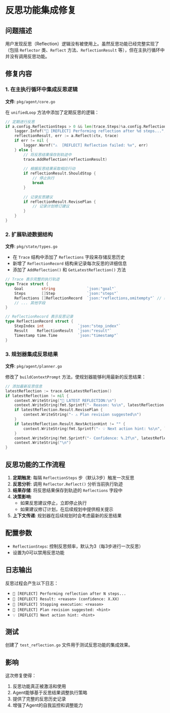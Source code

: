 # 反思功能集成修复

## 问题描述

用户发现反思（Reflection）逻辑没有被使用上。虽然反思功能已经完整实现了（包括 `Reflector` 类、`Reflect` 方法、`ReflectionResult` 等），但在主执行循环中并没有调用反思功能。

## 修复内容

### 1. 在主执行循环中集成反思逻辑

**文件**: `pkg/agent/core.go`

在 `unifiedLoop` 方法中添加了定期反思的逻辑：

```go
// 定期进行反思
if a.config.ReflectionSteps > 0 && len(trace.Steps)%a.config.ReflectionSteps == 0 {
    logger.Infof("🤖 [REFLECT] Performing reflection after %d steps...", len(trace.Steps))
    reflectionResult, err := a.Reflect(ctx, trace)
    if err != nil {
        logger.Warnf("⚠️  [REFLECT] Reflection failed: %v", err)
    } else {
        // 将反思结果保存到轨迹中
        trace.AddReflection(reflectionResult)
        
        // 根据反思结果采取相应行动
        if reflectionResult.ShouldStop {
            // 停止执行
            break
        }
        
        // 记录反思建议
        if reflectionResult.RevisePlan {
            // 记录计划修订建议
        }
    }
}
```

### 2. 扩展轨迹数据结构

**文件**: `pkg/state/types.go`

- 在 `Trace` 结构中添加了 `Reflections` 字段来存储反思历史
- 新增了 `ReflectionRecord` 结构来记录每次反思的详细信息
- 添加了 `AddReflection()` 和 `GetLatestReflection()` 方法

```go
// Trace 表示完整的执行轨迹
type Trace struct {
    Goal        string              `json:"goal"`
    Steps       []Step              `json:"steps"`
    Reflections []ReflectionRecord  `json:"reflections,omitempty"` // 新增
    // ... 其他字段
}

// ReflectionRecord 表示反思记录
type ReflectionRecord struct {
    StepIndex int               `json:"step_index"`    
    Result    ReflectionResult  `json:"result"`        
    Timestamp time.Time         `json:"timestamp"`     
}
```

### 3. 规划器集成反思结果

**文件**: `pkg/agent/planner.go`

修改了 `buildContextPrompt` 方法，使规划器能够利用最新的反思结果：

```go
// 添加最新反思信息
latestReflection := trace.GetLatestReflection()
if latestReflection != nil {
    context.WriteString("🤖 LATEST REFLECTION:\n")
    context.WriteString(fmt.Sprintf("- Reason: %s\n", latestReflection.Result.Reason))
    if latestReflection.Result.RevisePlan {
        context.WriteString("- ⚠️ Plan revision suggested\n")
    }
    if latestReflection.Result.NextActionHint != "" {
        context.WriteString(fmt.Sprintf("- 💡 Next action hint: %s\n", latestReflection.Result.NextActionHint))
    }
    context.WriteString(fmt.Sprintf("- Confidence: %.2f\n", latestReflection.Result.Confidence))
    context.WriteString("\n")
}
```

## 反思功能的工作流程

1. **定期触发**: 每隔 `ReflectionSteps` 步（默认3步）触发一次反思
2. **反思分析**: 调用 `Reflector.Reflect()` 分析当前执行轨迹
3. **结果存储**: 将反思结果保存到轨迹的 `Reflections` 字段中
4. **决策影响**: 
   - 如果反思建议停止，立即停止执行
   - 如果建议修订计划，在后续规划中提供相关提示
5. **上下文传递**: 规划器在后续规划时会考虑最新的反思结果

## 配置参数

- `ReflectionSteps`: 控制反思频率，默认为3（每3步进行一次反思）
- 设置为0可以禁用反思功能

## 日志输出

反思过程会产生以下日志：

- `🤖 [REFLECT] Performing reflection after N steps...`
- `💭 [REFLECT] Result: <reason> (confidence: X.XX)`
- `🛑 [REFLECT] Stopping execution: <reason>`
- `📝 [REFLECT] Plan revision suggested: <hint>`
- `💡 [REFLECT] Next action hint: <hint>`

## 测试

创建了 `test_reflection.go` 文件用于测试反思功能的集成效果。

## 影响

这次修复使得：
1. 反思功能真正被激活和使用
2. Agent能够基于反思结果调整执行策略
3. 提供了完整的反思历史记录
4. 增强了Agent的自我监控和调整能力
